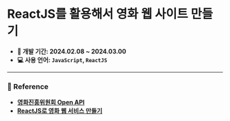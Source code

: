 # ReactJS를 활용해서 영화 웹 사이트 만들기

- **📆 개발 기간: 2024.02.08 ~ 2024.03.00**
- **💻 사용 언어: `JavaScript`, `ReactJS`**

---

### 📔 Reference
- **[영화진흥위원회 Open API](https://www.kobis.or.kr/kobisopenapi/homepg/apiservice/searchServiceInfo.do)**
- **[ReactJS로 영화 웹 서비스 만들기](https://nomadcoders.co/react-for-beginners)**
